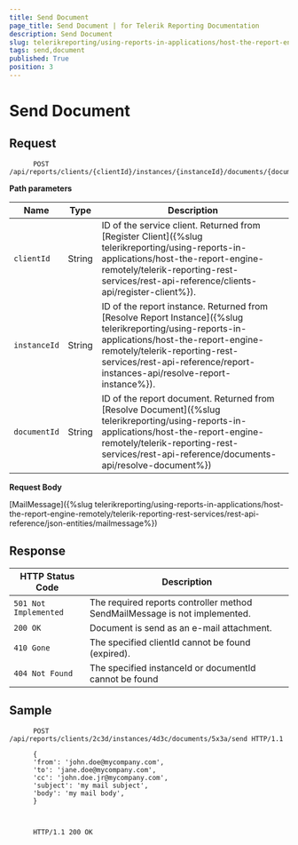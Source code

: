 ```yaml
---
title: Send Document
page_title: Send Document | for Telerik Reporting Documentation
description: Send Document
slug: telerikreporting/using-reports-in-applications/host-the-report-engine-remotely/telerik-reporting-rest-services/rest-api-reference/documents-api/send-document
tags: send,document
published: True
position: 3
---
```


# Send Document



## Request

    
          POST /api/reports/clients/{clientId}/instances/{instanceId}/documents/{documentId}/send
        

__Path parameters__ 

| Name | Type | Description |
| ------ | ------ | ------ |
|`clientId`|String|ID of the service client. Returned from [Register Client]({%slug telerikreporting/using-reports-in-applications/host-the-report-engine-remotely/telerik-reporting-rest-services/rest-api-reference/clients-api/register-client%}).|
|`instanceId`|String|ID of the report instance. Returned from [Resolve Report Instance]({%slug telerikreporting/using-reports-in-applications/host-the-report-engine-remotely/telerik-reporting-rest-services/rest-api-reference/report-instances-api/resolve-report-instance%}).|
|`documentId`|String|ID of the report document. Returned from [Resolve Document]({%slug telerikreporting/using-reports-in-applications/host-the-report-engine-remotely/telerik-reporting-rest-services/rest-api-reference/documents-api/resolve-document%})|

__Request Body__ 

[MailMessage]({%slug telerikreporting/using-reports-in-applications/host-the-report-engine-remotely/telerik-reporting-rest-services/rest-api-reference/json-entities/mailmessage%})

## Response

| HTTP Status Code | Description |
| ------ | ------ |
|`501 Not Implemented`|The required reports controller method SendMailMessage is not implemented.|
|`200 OK`|Document is send as an e-mail attachment.|
|`410 Gone`|The specified clientId cannot be found (expired).|
|`404 Not Found`|The specified instanceId or documentId cannot be found|

## Sample

    
          POST /api/reports/clients/2c3d/instances/4d3c/documents/5x3a/send HTTP/1.1

          {
          'from': 'john.doe@mycompany.com',
          'to': 'jane.doe@mycompany.com',
          'cc': 'john.doe.jr@mycompany.com',
          'subject': 'my mail subject',
          'body': 'my mail body',
          }
        

    
          HTTP/1.1 200 OK

